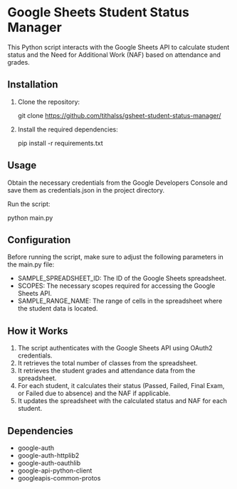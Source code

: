 # Google Sheets Student Status Manager

This Python script interacts with the Google Sheets API to calculate student status and the Need for Additional Work (NAF) based on attendance and grades.

## Installation

1. Clone the repository:

    git clone https://github.com/tithalss/gsheet-student-status-manager/

2. Install the required dependencies:

    pip install -r requirements.txt

## Usage

Obtain the necessary credentials from the Google Developers Console and save them as credentials.json in the project directory.

Run the script:

python main.py

## Configuration

Before running the script, make sure to adjust the following parameters in the main.py file:

- SAMPLE_SPREADSHEET_ID: The ID of the Google Sheets spreadsheet.
- SCOPES: The necessary scopes required for accessing the Google Sheets API.
- SAMPLE_RANGE_NAME: The range of cells in the spreadsheet where the student data is located.

## How it Works

1. The script authenticates with the Google Sheets API using OAuth2 credentials.
2. It retrieves the total number of classes from the spreadsheet.
3. It retrieves the student grades and attendance data from the spreadsheet.
4. For each student, it calculates their status (Passed, Failed, Final Exam, or Failed due to absence) and the NAF if applicable.
5. It updates the spreadsheet with the calculated status and NAF for each student.

## Dependencies

- google-auth
- google-auth-httplib2
- google-auth-oauthlib
- google-api-python-client
- googleapis-common-protos
